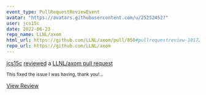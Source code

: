```yaml
---
event_type: PullRequestReviewEvent
avatar: "https://avatars.githubusercontent.com/u/25252452?"
user: jcs15c
date: 2022-06-23
repo_name: LLNL/axom
html_url: https://github.com/LLNL/axom/pull/850#pullrequestreview-1017285490
repo_url: https://github.com/LLNL/axom
---
```


<a href='https://github.com/jcs15c' target='_blank'>jcs15c</a> <a href='https://github.com/LLNL/axom/pull/850#pullrequestreview-1017285490' target='_blank'>reviewed</a> a <a href='https://github.com/LLNL/axom/pull/850' target='_blank'>LLNL/axom pull request</a>

<small>This fixed the issue I was having, thank you!...</small>

<a href='https://github.com/LLNL/axom/pull/850#pullrequestreview-1017285490' target='_blank'>View Review</a>